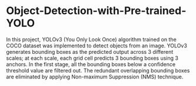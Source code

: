 # Object-Detection-with-Pre-trained-YOLO


In  this  project,  YOLOv3  (You  Only  Look  Once)  algorithm  trained  on  the  COCO dataset was implemented to detect objects from an image. YOLOv3 generates bounding boxes as the predicted output across 3 different scales;  at each scale, each grid cell predicts  3  bounding  boxes  using  3  anchors.   In  the  first  stage,  all  the  bounding boxes below a confidence threshold value are filtered out.  The redundant overlapping bounding boxes are eliminated by applying Non-maximum Suppression (NMS) technique.
